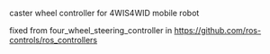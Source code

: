 caster wheel controller for 4WIS4WID mobile robot

fixed from four_wheel_steering_controller in https://github.com/ros-controls/ros_controllers